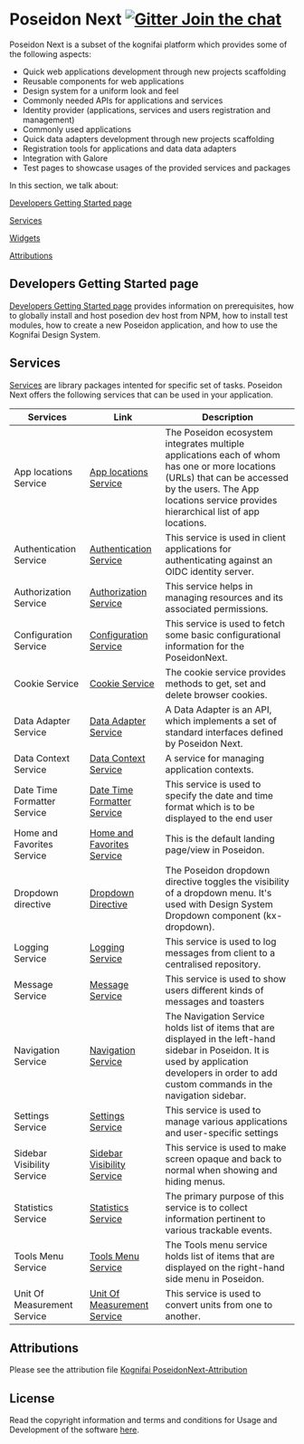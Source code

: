 
# Poseidon Next  [![Gitter Join the chat](https://badges.gitter.im/Join%20Chat.svg)](https://gitter.im/kognifai/Lobby)

Poseidon Next is a subset of the kognifai platform which provides some of the following aspects:

- Quick web applications development through new projects scaffolding
- Reusable components for web applications
- Design system for a uniform look and feel
- Commonly needed APIs for applications and services
- Identity provider (applications, services and users registration and management)
- Commonly used applications
- Quick data adapters development through new projects scaffolding
- Registration tools for applications and data data adapters
- Integration with Galore
- Test pages to showcase usages of the provided services and packages

In this section, we talk about:

[Developers Getting Started page](#Developers-Getting-Started-page)

[Services](#Services)

[Widgets](#Widgets)

[Attributions](#Attributions)

## Developers Getting Started page
[Developers Getting Started page](Developers-Getting-Started.md)  provides information on prerequisites, how to globally install and host posedion dev host from NPM, how to install test modules, how to create a new Poseidon application, and how to use the Kognifai Design System.

## Services

[Services](https://github.com/kognifai/PoseidonNext-Framework/blob/master/Services.md) are library packages intented for specific set of tasks. Poseidon Next offers the following services that can be used in your application.

| Services| Link | Description
|-------------------------|---------------|--------
 App locations Service | [App locations Service](Public-documentation/SDK-reference/App-Locations-Service.md)|The Poseidon ecosystem integrates multiple applications each of whom has one or more locations (URLs) that can be accessed by the users. The App locations service provides hierarchical list of app locations. |
 Authentication Service | [Authentication Service](Public-documentation/SDK-reference/Authentication-Service.md)|This service is used in client applications for authenticating against an OIDC identity server. |
 Authorization Service| [Authorization Service](Public-documentation/SDK-reference/Authorization-Service.md)|This service helps in managing resources and its associated permissions. |
 Configuration Service | [Configuration Service](Public-documentation/SDK-reference/Configuration-Service.md)|This service is used to fetch some basic configurational information for the PoseidonNext.  |
 Cookie Service | [Cookie Service](Public-documentation/SDK-reference/Cookie-Service.md)|The cookie service provides methods to get, set and delete browser cookies.  |
 Data Adapter Service|[Data Adapter Service](Public-documentation/SDK-reference/Data-Adapter-Service.md)|A Data Adapter is an API, which implements a set of standard interfaces defined by Poseidon Next. |
 Data Context Service|[Data Context Service](Public-documentation/SDK-reference/Data-Context-Service.md)|A service for managing application contexts.|
 Date Time Formatter Service|[Date Time Formatter Service](Public-documentation/SDK-reference/Date-Time-Formatter-Service.md)|This service is used to specify the date and time format which is to be displayed to the end user |
  Home and Favorites Service|[Home and Favorites Service](Public-documentation/SDK-reference/Home-and-Favorites-Service.md)|This is the default landing page/view in Poseidon. |
Dropdown directive | [Dropdown Directive](Public-documentation/SDK-reference/Dropdown-directive.md)|The Poseidon dropdown directive toggles the visibility of a dropdown menu. It's used with Design System Dropdown component (kx-dropdown).|
 Logging Service | [Logging Service](Public-documentation/SDK-reference/Logging-Service.md)|This service is used to log messages from client to a centralised repository.  |
  Message Service | [Message Service](Public-documentation/SDK-reference/Message-Service.md)|This service is  used to show users different kinds of messages and toasters  |
 Navigation Service | [Navigation Service](Public-documentation/SDK-reference/Navigation-Service.md) | The Navigation Service holds list of items that are displayed in the left-hand sidebar in Poseidon. It is used by application developers in order to add custom commands in the navigation sidebar. |
 Settings Service | [Settings Service](Public-documentation/SDK-reference/Settings-Service.md)|This service is used to manage various applications and user-specific settings |The primary purpose of this service is to collect information pertinent to various trackable events |
 Sidebar Visibility Service | [Sidebar Visibility Service](Public-documentation/SDK-reference/Sidebar-Visibility-Service.md)|This service is used to make screen opaque and back to normal when showing and hiding menus.|
 Statistics Service |  [Statistics Service](Public-documentation/SDK-reference/Statistics-Service.md)|The primary purpose of this service is to collect information pertinent to various trackable events. |
 Tools Menu Service| [Tools Menu Service](Public-documentation/SDK-reference/Tools-Menu-Service.md)|The Tools menu service holds list of items that are displayed on the right-hand side menu in Poseidon.  |
Unit Of Measurement Service| [Unit Of Measurement Service](Public-documentation/SDK-reference/Unit-Of-Measurement-Service.md)|This service is used to convert units from one to another.   |

## Attributions
Please see the attribution file [Kognifai PoseidonNext-Attribution](KognifaiPoseidonNext-Attribution.pdf)

## License
Read the copyright information and terms and conditions for Usage and Development of the software [here](https://github.com/kognifai/Kognifai/blob/master/License.md#copyright--year-kongsberg-digital-as).
